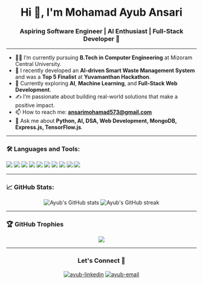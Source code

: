 <h1 align="center">Hi 👋, I'm Mohamad Ayub Ansari</h1>
<h3 align="center">Aspiring Software Engineer | AI Enthusiast | Full-Stack Developer 🚀</h3>

---

- 👨‍💻 I’m currently pursuing **B.Tech in Computer Engineering** at Mizoram Central University.
- 🚀 I recently developed an **AI-driven Smart Waste Management System** and was a **Top 5 Finalist** at **Yuvamanthan Hackathon**.
- 🧠 Currently exploring **AI**, **Machine Learning**, and **Full-Stack Web Development**.
- ✍️ I’m passionate about building real-world solutions that make a positive impact.
- 📫 How to reach me: **ansarimohamad573@gmail.com**
- 💬 Ask me about **Python, AI, DSA, Web Development, MongoDB, Express.js, TensorFlow.js**.

---

### 🛠️ Languages and Tools:

<p align="left">
  <img src="https://img.shields.io/badge/C/C++-00599C?style=for-the-badge&logo=c&logoColor=white"/>
  <img src="https://img.shields.io/badge/Python-3776AB?style=for-the-badge&logo=python&logoColor=white"/>
  <img src="https://img.shields.io/badge/JavaScript-F7DF1E?style=for-the-badge&logo=javascript&logoColor=black"/>
  <img src="https://img.shields.io/badge/HTML5-E34F26?style=for-the-badge&logo=html5&logoColor=white"/>
  <img src="https://img.shields.io/badge/CSS3-1572B6?style=for-the-badge&logo=css3&logoColor=white"/>
  <img src="https://img.shields.io/badge/MongoDB-4EA94B?style=for-the-badge&logo=mongodb&logoColor=white"/>
  <img src="https://img.shields.io/badge/Express.js-404D59?style=for-the-badge&logo=express&logoColor=white"/>
  <img src="https://img.shields.io/badge/TensorFlow.js-FF6F00?style=for-the-badge&logo=tensorflow&logoColor=white"/>
  <img src="https://img.shields.io/badge/Git-F05032?style=for-the-badge&logo=git&logoColor=white"/>
  <img src="https://img.shields.io/badge/VS_Code-007ACC?style=for-the-badge&logo=visual%20studio%20code&logoColor=white"/>
</p>

---

### 📈 GitHub Stats:

<p align="center">
  <img src="https://github-readme-stats.vercel.app/api?username=Ayub775&show_icons=true&theme=radical" alt="Ayub's GitHub stats" />
  <img src="https://github-readme-streak-stats.herokuapp.com/?user=Ayub775&theme=radical" alt="Ayub's GitHub streak"/>
</p>

---

### 🏆 GitHub Trophies

<p align="center"> 
  <img src="https://github-profile-trophy.vercel.app/?username=Ayub775&theme=radical&no-frame=true&no-bg=true&margin-w=4"/>
</p>

---

<h3 align="center">Let's Connect 🤝</h3>

<p align="center">
  <a href="https://linkedin.com/in/mohammad-ayub-ansari-a583392a5" target="blank"><img align="center" src="https://img.shields.io/badge/LinkedIn-0077B5?style=for-the-badge&logo=linkedin&logoColor=white" alt="ayub-linkedin" /></a>
  <a href="mailto:ansarimohamad573@gmail.com" target="blank"><img align="center" src="https://img.shields.io/badge/Gmail-D14836?style=for-the-badge&logo=gmail&logoColor=white" alt="ayub-email" /></a>
</p>
